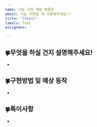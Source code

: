 ```yaml
---
name: 기능 구현 개발 템플릿
about: 기능 구현할 때 사용해주세요~!
title: "[Feat]"
labels: feat
assignees: ''

---
```


## 🍀무엇을 하실 건지 설명해주세요!
- 



## 🍀구현방법 및 예상 동작
-


## 🍀특이사항
-
